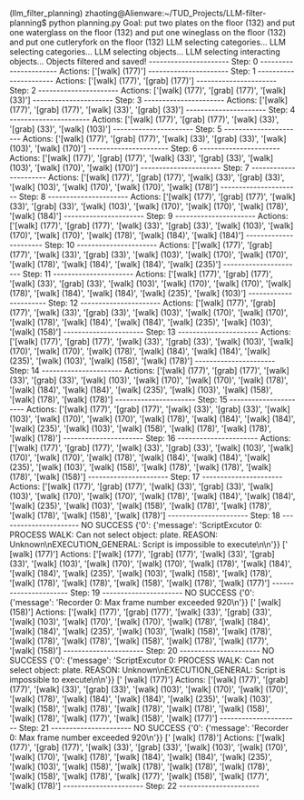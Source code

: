 (llm_filter_planning) zhaoting@Alienware:~/TUD_Projects/LLM-filter-planning$ python planning.py 
Goal: put two plates on the floor (132) and put one waterglass on the floor (132) and put one wineglass on the floor (132) and put one cutleryfork on the floor (132)
LLM selecting categories...
LLM selecting categories...
LLM selecting objects...
LLM selecting interacting objects...
Objects filtered and saved!
 ---------------------- Step:  0  ---------------------- 
Actions:
 ['[walk] <plate> (177)']
 ---------------------- Step:  1  ---------------------- 
Actions:
 ['[walk] <plate> (177)', '[grab] <plate> (177)']
 ---------------------- Step:  2  ---------------------- 
Actions:
 ['[walk] <plate> (177)', '[grab] <plate> (177)', '[walk] <waterglass> (33)']
 ---------------------- Step:  3  ---------------------- 
Actions:
 ['[walk] <plate> (177)', '[grab] <plate> (177)', '[walk] <waterglass> (33)', '[grab] <waterglass> (33)']
 ---------------------- Step:  4  ---------------------- 
Actions:
 ['[walk] <plate> (177)', '[grab] <plate> (177)', '[walk] <waterglass> (33)', '[grab] <waterglass> (33)', '[walk] <waterglass> (103)']
 ---------------------- Step:  5  ---------------------- 
Actions:
 ['[walk] <plate> (177)', '[grab] <plate> (177)', '[walk] <waterglass> (33)', '[grab] <waterglass> (33)', '[walk] <waterglass> (103)', '[walk] <plate> (170)']
 ---------------------- Step:  6  ---------------------- 
Actions:
 ['[walk] <plate> (177)', '[grab] <plate> (177)', '[walk] <waterglass> (33)', '[grab] <waterglass> (33)', '[walk] <waterglass> (103)', '[walk] <plate> (170)', '[walk] <plate> (170)']
 ---------------------- Step:  7  ---------------------- 
Actions:
 ['[walk] <plate> (177)', '[grab] <plate> (177)', '[walk] <waterglass> (33)', '[grab] <waterglass> (33)', '[walk] <waterglass> (103)', '[walk] <plate> (170)', '[walk] <plate> (170)', '[walk] <plate> (178)']
 ---------------------- Step:  8  ---------------------- 
Actions:
 ['[walk] <plate> (177)', '[grab] <plate> (177)', '[walk] <waterglass> (33)', '[grab] <waterglass> (33)', '[walk] <waterglass> (103)', '[walk] <plate> (170)', '[walk] <plate> (170)', '[walk] <plate> (178)', '[walk] <plate> (184)']
 ---------------------- Step:  9  ---------------------- 
Actions:
 ['[walk] <plate> (177)', '[grab] <plate> (177)', '[walk] <waterglass> (33)', '[grab] <waterglass> (33)', '[walk] <waterglass> (103)', '[walk] <plate> (170)', '[walk] <plate> (170)', '[walk] <plate> (178)', '[walk] <plate> (184)', '[walk] <plate> (184)']
 ---------------------- Step:  10  ---------------------- 
Actions:
 ['[walk] <plate> (177)', '[grab] <plate> (177)', '[walk] <waterglass> (33)', '[grab] <waterglass> (33)', '[walk] <waterglass> (103)', '[walk] <plate> (170)', '[walk] <plate> (170)', '[walk] <plate> (178)', '[walk] <plate> (184)', '[walk] <plate> (184)', '[walk] <plate> (235)']
 ---------------------- Step:  11  ---------------------- 
Actions:
 ['[walk] <plate> (177)', '[grab] <plate> (177)', '[walk] <waterglass> (33)', '[grab] <waterglass> (33)', '[walk] <waterglass> (103)', '[walk] <plate> (170)', '[walk] <plate> (170)', '[walk] <plate> (178)', '[walk] <plate> (184)', '[walk] <plate> (184)', '[walk] <plate> (235)', '[walk] <waterglass> (103)']
 ---------------------- Step:  12  ---------------------- 
Actions:
 ['[walk] <plate> (177)', '[grab] <plate> (177)', '[walk] <waterglass> (33)', '[grab] <waterglass> (33)', '[walk] <waterglass> (103)', '[walk] <plate> (170)', '[walk] <plate> (170)', '[walk] <plate> (178)', '[walk] <plate> (184)', '[walk] <plate> (184)', '[walk] <plate> (235)', '[walk] <waterglass> (103)', '[walk] <cutleryknife> (158)']
 ---------------------- Step:  13  ---------------------- 
Actions:
 ['[walk] <plate> (177)', '[grab] <plate> (177)', '[walk] <waterglass> (33)', '[grab] <waterglass> (33)', '[walk] <waterglass> (103)', '[walk] <plate> (170)', '[walk] <plate> (170)', '[walk] <plate> (178)', '[walk] <plate> (184)', '[walk] <plate> (184)', '[walk] <plate> (235)', '[walk] <waterglass> (103)', '[walk] <cutleryknife> (158)', '[walk] <plate> (178)']
 ---------------------- Step:  14  ---------------------- 
Actions:
 ['[walk] <plate> (177)', '[grab] <plate> (177)', '[walk] <waterglass> (33)', '[grab] <waterglass> (33)', '[walk] <waterglass> (103)', '[walk] <plate> (170)', '[walk] <plate> (170)', '[walk] <plate> (178)', '[walk] <plate> (184)', '[walk] <plate> (184)', '[walk] <plate> (235)', '[walk] <waterglass> (103)', '[walk] <cutleryknife> (158)', '[walk] <plate> (178)', '[walk] <plate> (178)']
 ---------------------- Step:  15  ---------------------- 
Actions:
 ['[walk] <plate> (177)', '[grab] <plate> (177)', '[walk] <waterglass> (33)', '[grab] <waterglass> (33)', '[walk] <waterglass> (103)', '[walk] <plate> (170)', '[walk] <plate> (170)', '[walk] <plate> (178)', '[walk] <plate> (184)', '[walk] <plate> (184)', '[walk] <plate> (235)', '[walk] <waterglass> (103)', '[walk] <cutleryknife> (158)', '[walk] <plate> (178)', '[walk] <plate> (178)', '[walk] <plate> (178)']
 ---------------------- Step:  16  ---------------------- 
Actions:
 ['[walk] <plate> (177)', '[grab] <plate> (177)', '[walk] <waterglass> (33)', '[grab] <waterglass> (33)', '[walk] <waterglass> (103)', '[walk] <plate> (170)', '[walk] <plate> (170)', '[walk] <plate> (178)', '[walk] <plate> (184)', '[walk] <plate> (184)', '[walk] <plate> (235)', '[walk] <waterglass> (103)', '[walk] <cutleryknife> (158)', '[walk] <plate> (178)', '[walk] <plate> (178)', '[walk] <plate> (178)', '[walk] <cutleryknife> (158)']
 ---------------------- Step:  17  ---------------------- 
Actions:
 ['[walk] <plate> (177)', '[grab] <plate> (177)', '[walk] <waterglass> (33)', '[grab] <waterglass> (33)', '[walk] <waterglass> (103)', '[walk] <plate> (170)', '[walk] <plate> (170)', '[walk] <plate> (178)', '[walk] <plate> (184)', '[walk] <plate> (184)', '[walk] <plate> (235)', '[walk] <waterglass> (103)', '[walk] <cutleryknife> (158)', '[walk] <plate> (178)', '[walk] <plate> (178)', '[walk] <plate> (178)', '[walk] <cutleryknife> (158)', '[walk] <plate> (178)']
 ---------------------- Step:  18  ---------------------- 
NO SUCCESS
{'0': {'message': 'ScriptExcutor 0: PROCESS WALK: Can not select object: plate. REASON: Unknown\nEXECUTION_GENERAL: Script is impossible to execute\n\n'}} ['<char0> [walk] <plate> (177)']
Actions:
 ['[walk] <plate> (177)', '[grab] <plate> (177)', '[walk] <waterglass> (33)', '[grab] <waterglass> (33)', '[walk] <waterglass> (103)', '[walk] <plate> (170)', '[walk] <plate> (170)', '[walk] <plate> (178)', '[walk] <plate> (184)', '[walk] <plate> (184)', '[walk] <plate> (235)', '[walk] <waterglass> (103)', '[walk] <cutleryknife> (158)', '[walk] <plate> (178)', '[walk] <plate> (178)', '[walk] <plate> (178)', '[walk] <cutleryknife> (158)', '[walk] <plate> (178)', '[walk] <plate> (177)']
 ---------------------- Step:  19  ---------------------- 
NO SUCCESS
{'0': {'message': 'Recorder 0: Max frame number exceeded 920\n'}} ['<char0> [walk] <cutleryknife> (158)']
Actions:
 ['[walk] <plate> (177)', '[grab] <plate> (177)', '[walk] <waterglass> (33)', '[grab] <waterglass> (33)', '[walk] <waterglass> (103)', '[walk] <plate> (170)', '[walk] <plate> (170)', '[walk] <plate> (178)', '[walk] <plate> (184)', '[walk] <plate> (184)', '[walk] <plate> (235)', '[walk] <waterglass> (103)', '[walk] <cutleryknife> (158)', '[walk] <plate> (178)', '[walk] <plate> (178)', '[walk] <plate> (178)', '[walk] <cutleryknife> (158)', '[walk] <plate> (178)', '[walk] <plate> (177)', '[walk] <cutleryknife> (158)']
 ---------------------- Step:  20  ---------------------- 
NO SUCCESS
{'0': {'message': 'ScriptExcutor 0: PROCESS WALK: Can not select object: plate. REASON: Unknown\nEXECUTION_GENERAL: Script is impossible to execute\n\n'}} ['<char0> [walk] <plate> (177)']
Actions:
 ['[walk] <plate> (177)', '[grab] <plate> (177)', '[walk] <waterglass> (33)', '[grab] <waterglass> (33)', '[walk] <waterglass> (103)', '[walk] <plate> (170)', '[walk] <plate> (170)', '[walk] <plate> (178)', '[walk] <plate> (184)', '[walk] <plate> (184)', '[walk] <plate> (235)', '[walk] <waterglass> (103)', '[walk] <cutleryknife> (158)', '[walk] <plate> (178)', '[walk] <plate> (178)', '[walk] <plate> (178)', '[walk] <cutleryknife> (158)', '[walk] <plate> (178)', '[walk] <plate> (177)', '[walk] <cutleryknife> (158)', '[walk] <plate> (177)']
 ---------------------- Step:  21  ---------------------- 
NO SUCCESS
{'0': {'message': 'Recorder 0: Max frame number exceeded 920\n'}} ['<char0> [walk] <plate> (178)']
Actions:
 ['[walk] <plate> (177)', '[grab] <plate> (177)', '[walk] <waterglass> (33)', '[grab] <waterglass> (33)', '[walk] <waterglass> (103)', '[walk] <plate> (170)', '[walk] <plate> (170)', '[walk] <plate> (178)', '[walk] <plate> (184)', '[walk] <plate> (184)', '[walk] <plate> (235)', '[walk] <waterglass> (103)', '[walk] <cutleryknife> (158)', '[walk] <plate> (178)', '[walk] <plate> (178)', '[walk] <plate> (178)', '[walk] <cutleryknife> (158)', '[walk] <plate> (178)', '[walk] <plate> (177)', '[walk] <cutleryknife> (158)', '[walk] <plate> (177)', '[walk] <plate> (178)']
 ---------------------- Step:  22  ---------------------- 
